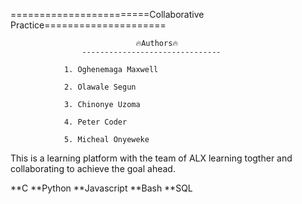 ========================Collaborative Practice=====================

                                🔥Authors🔥
                    -------------------------------
                
                1. Oghenemaga Maxwell

                2. Olawale Segun

                3. Chinonye Uzoma

                4. Peter Coder

                5. Micheal Onyeweke



This is a learning platform with the team of ALX learning togther and collaborating to achieve the goal ahead.

**C
**Python
**Javascript
**Bash
**SQL
